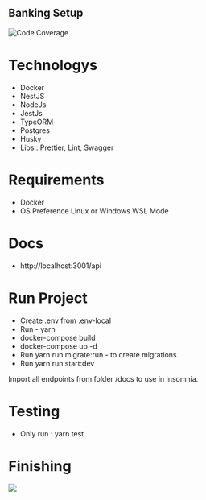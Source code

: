 ## Banking Setup

![Code Coverage](https://img.shields.io/badge/Code%20Coverage-36%25-critical?style=flat)

# Technologys

- Docker
- NestJS
- NodeJs
- JestJs
- TypeORM
- Postgres
- Husky
- Libs : Prettier, Lint, Swagger

# Requirements

- Docker
- OS Preference Linux or Windows WSL Mode

# Docs
- http://localhost:3001/api

# Run Project

- Create .env from .env-local
- Run - yarn
- docker-compose build
- docker-compose up -d
- Run yarn run migrate:run - to create migrations
- Run yarn run start:dev

Import all endpoints from folder /docs to use in insomnia.

# Testing

- Only run : yarn test

# Finishing

<img src="https://i.imgur.com/v23I1D3.png">
